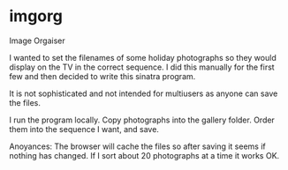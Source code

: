 imgorg
======

Image Orgaiser

I wanted to set the filenames of some holiday photographs so they would display on the TV in the correct sequence. I did this manually for the first few and then decided to write this sinatra program.

It is not sophisticated and not intended for multiusers as anyone can save the files.

I run the program locally. Copy photographs into the gallery folder. Order them into the sequence I want, and save.

Anoyances: The browser will cache the files so after saving it seems if nothing has changed. If I sort about 20 photographs at a time it works OK.
